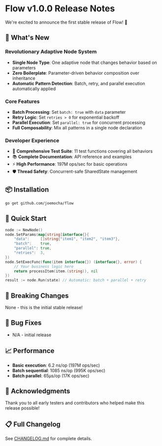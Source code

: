# Flow v1.0.0 Release Notes

We're excited to announce the first stable release of Flow! 🎉

## 🚀 What's New

### Revolutionary Adaptive Node System
- **Single Node Type**: One adaptive node that changes behavior based on parameters
- **Zero Boilerplate**: Parameter-driven behavior composition over inheritance
- **Automatic Pattern Detection**: Batch, retry, and parallel execution automatically applied

### Core Features
- **Batch Processing**: Set `batch: true` with `data` parameter
- **Retry Logic**: Set `retries > 0` for exponential backoff
- **Parallel Execution**: Set `parallel: true` for concurrent processing
- **Full Composability**: Mix all patterns in a single node declaration

### Developer Experience
- 🧪 **Comprehensive Test Suite**: 11 test functions covering all behaviors
- 📚 **Complete Documentation**: API reference and examples
- ⚡ **High Performance**: 197M ops/sec for basic operations
- 🛡️ **Thread Safety**: Concurrent-safe SharedState management

## 📦 Installation

```bash
go get github.com/joemocha/flow
```

## 🎯 Quick Start

```go
node := NewNode()
node.SetParams(map[string]interface{}{
    "data":     []string{"item1", "item2", "item3"},
    "batch":    true,
    "parallel": true,
    "retries":  3,
})
node.SetExecFunc(func(item interface{}) (interface{}, error) {
    // Your business logic here
    return processItem(item.(string)), nil
})
result := node.Run(state) // Automatic: batch + parallel + retry
```

## 🔧 Breaking Changes

None - this is the initial stable release!

## 🐛 Bug Fixes

- N/A - initial release

## 📈 Performance

- **Basic execution**: 6.2 ns/op (197M ops/sec)
- **Batch sequential**: 1085 ns/op (995K ops/sec)  
- **Batch parallel**: 65μs/op (17K ops/sec)

## 🙏 Acknowledgments

Thank you to all early testers and contributors who helped make this release possible!

## 📋 Full Changelog

See [CHANGELOG.md](CHANGELOG.md) for complete details.
